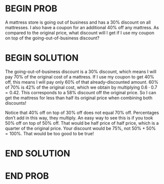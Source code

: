 <!-- <topics>arithmetic, fractions</topics> -->

# BEGIN PROB

A mattress store is going out of business and has a 30% discount on all mattresses. I also have a coupon for an additional 40% off any mattress. As compared to the original price, what discount will I get if I use my coupon on top of the going-out-of-business discount?

# BEGIN SOLUTION

The going-out-of-business discount is a 30% discount, which means I will pay 70% of the original cost of a mattress. If I use my coupon to get 40% off, this means I will pay only 60% of that already-discounted amount. 60% of 70% is 42% of the original cost, which we obtain by multiplying $0.6 \cdot 0.7=0.42$. This corresponds to a 58% discount off the original price. So I can get the mattress for less than half its original price when combining both discounts!

Notice that 40% off on top of 30% off does not equal 70% off. Percentages don’t add in this way, they multiply. An easy way to see this is if you took 50% off on top of 50% off. That would be half price of half price, which is a quarter of the original price. Your discount would be 75%, not $50\%+50\% = 100\%$. That would be too good to be true!

# END SOLUTION

# END PROB
